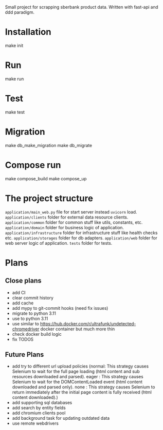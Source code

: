 Small project for scrapping sberbank product data. Written with fast-api and ddd paradigm.

# Installation
make init


# Run
make run


# Test
make test


# Migration
make db_make_migration
make db_migrate


# Compose run
make compose_build
make compose_up


# The project structure

`application/main_web.py` file for start server instead `uvicorn` load.
`application/clients` folder for external data resource clients.
`application/common` folder for common stuff like utils, constants, etc.
`application/domain` folder for business logic of application.
`application/infrastructure` folder for infrastructure stuff like health checks etc.
`application/storages` folder for db adapters.
`application/web` folder for web server logic of application.
`tests` folder for tests.


# Plans
## Close plans
- add CI
- clear commit history
- add cache
- add mypy to git-commit hooks (need fix issues)
- migrate to python 3.11
- use to python 3.11
- use similar to https://hub.docker.com/r/ultrafunk/undetected-chromedriver docker container but much more thin
- check docker build logic
- fix TODOS


## Future Plans
- add try to different url upload policies (normal: This strategy causes Selenium to wait for the full page loading (html content and sub resources downloaded and parsed).
eager : This strategy causes Selenium to wait for the DOMContentLoaded event (html content downloaded and parsed only).
none : This strategy causes Selenium to return immediately after the initial page content is fully received (html content downloaded).)
- add supporting sql databases
- add search by entity fields
- add chromium clients pool
- add background task for updating outdated data
- use remote webdrivers
